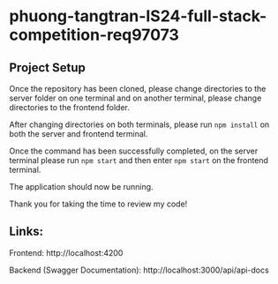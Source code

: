 # phuong-tangtran-IS24-full-stack-competition-req97073

## Project Setup
Once the repository has been cloned, please change directories to the server folder on one terminal and on another terminal, please change directories to the frontend folder.

After changing directories on both terminals, please run `npm install` on both the server and frontend terminal. 

Once the command has been successfully completed, on the server terminal please run `npm start` and then enter `npm start` on the frontend terminal. 

The application should now be running. 

Thank you for taking the time to review my code!

## Links:
Frontend: http://localhost:4200

Backend (Swagger Documentation): http://localhost:3000/api/api-docs